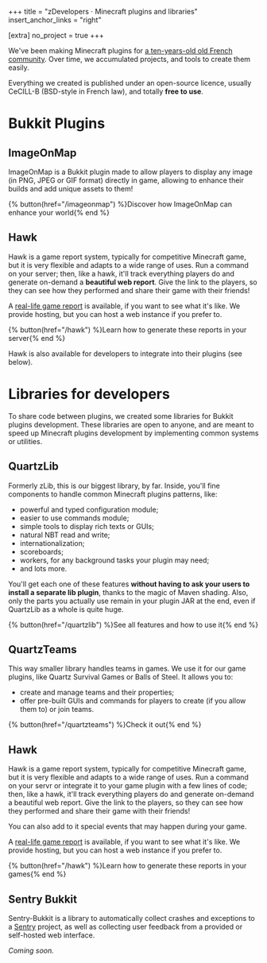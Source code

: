 +++
title = "zDevelopers ⋅ Minecraft plugins and libraries"
insert_anchor_links = "right"

[extra]
no_project = true
+++

We've been making Minecraft plugins for [a ten-years-old old French community](https://zcraft.fr). Over time, we
accumulated projects, and tools to create them easily.

Everything we created is published under an open-source licence, usually CeCILL-B (BSD-style in French law), and totally
**free to use**.

# Bukkit Plugins

## ImageOnMap

ImageOnMap is a Bukkit plugin made to allow players to display any image (in PNG, JPEG or GIF format) directly in game,
allowing to enhance their builds and add unique assets to them!

{% button(href="/imageonmap") %}Discover how ImageOnMap can enhance your world{% end %}

## Hawk

Hawk is a game report system, typically for competitive Minecraft game, but it is very flexible and adapts to a wide
range of uses. Run a command on your server; then, like a hawk, it'll track everything players do and generate on-demand
a **beautiful web report**. Give  the link to the players, so they can see how they performed and share their game with
their friends!

A [real-life game report](https://hawk.carrade.eu/65m7j2x6) is available, if you want to see what it's like. We provide
hosting, but you can host a web instance if you prefer to.

{% button(href="/hawk") %}Learn how to generate these reports in your server{% end %}

Hawk is also available for developers to integrate into their plugins (see below).


# Libraries for developers

To share code between plugins, we created some libraries for Bukkit plugins development. These libraries are open to
anyone, and are meant to speed up Minecraft plugins development by implementing common systems or utilities.

## QuartzLib

Formerly zLib, this is our biggest library, by far. Inside, you'll fine components to handle common Minecraft plugins
patterns, like:

- powerful and typed configuration module;
- easier to use commands module;
- simple tools to display rich texts or GUIs;
- natural NBT read and write;
- internationalization;
- scoreboards;
- workers, for any background tasks your plugin may need;
- and lots more.

You'll get each one of these features **without having to ask your users to install a separate lib plugin**, thanks to
the magic of Maven shading. Also, only the parts you actually use remain in your plugin JAR at the end, even if
QuartzLib as a whole is quite huge.

{% button(href="/quartzlib") %}See all features and how to use it{% end %}

## QuartzTeams

This way smaller library handles teams in games. We use it for our game plugins, like Quartz Survival Games or Balls of
Steel. It allows you to:

- create and manage teams and their properties;
- offer pre-built GUIs and commands for players to create (if you allow them to) or join teams.

{% button(href="/quartzteams") %}Check it out{% end %}


## Hawk

Hawk is a game report system, typically for competitive Minecraft game, but it is very flexible and adapts to a wide
range of uses. Run a command on your servr or integrate it to your game plugin with a few lines of code; then, like a
hawk, it'll track everything players do and generate on-demand a beautiful web report. Give  the link to the players, so
they can see how they performed and share their game with their friends!

You can also add to it special events that may happen during your game.

A [real-life game report](https://hawk.carrade.eu/65m7j2x6) is available, if you want to see what it's like. We provide
hosting, but you can host a web instance if you prefer to.

{% button(href="/hawk") %}Learn how to generate these reports in your games{% end %}


## Sentry Bukkit

Sentry-Bukkit is a library to automatically collect crashes and exceptions to a [Sentry](https://sentry.io) project, as
well as collecting user feedback from a provided or self-hosted web interface.

_Coming soon._
